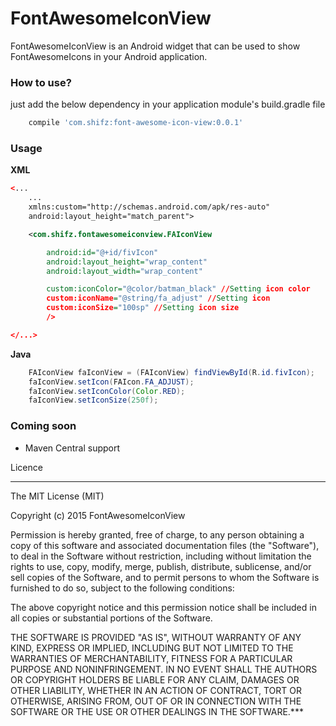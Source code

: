 # FontAwesomeIconView
FontAwesomeIconView is an Android widget that can be used to show FontAwesomeIcons in your Android application.

### How to use?

just add the below dependency in your application module's build.gradle file

```groovy
    compile 'com.shifz:font-awesome-icon-view:0.0.1'
```

### Usage

**XML**

```xml
<... 
    ...
    xmlns:custom="http://schemas.android.com/apk/res-auto"
    android:layout_height="match_parent">

    <com.shifz.fontawesomeiconview.FAIconView

        android:id="@+id/fivIcon"
        android:layout_height="wrap_content"
        android:layout_width="wrap_content"

        custom:iconColor="@color/batman_black" //Setting icon color
        custom:iconName="@string/fa_adjust" //Setting icon
        custom:iconSize="100sp" //Setting icon size
        />

</...>
```
**Java**
```java
    FAIconView faIconView = (FAIconView) findViewById(R.id.fivIcon);
    faIconView.setIcon(FAIcon.FA_ADJUST);
    faIconView.setIconColor(Color.RED);
    faIconView.setIconSize(250f);
```


### Coming soon ###
* Maven Central support


Licence

***
The MIT License (MIT)

Copyright (c) 2015 FontAwesomeIconView

Permission is hereby granted, free of charge, to any person obtaining a copy
of this software and associated documentation files (the "Software"), to deal
in the Software without restriction, including without limitation the rights
to use, copy, modify, merge, publish, distribute, sublicense, and/or sell
copies of the Software, and to permit persons to whom the Software is
furnished to do so, subject to the following conditions:

The above copyright notice and this permission notice shall be included in all
copies or substantial portions of the Software.

THE SOFTWARE IS PROVIDED "AS IS", WITHOUT WARRANTY OF ANY KIND, EXPRESS OR
IMPLIED, INCLUDING BUT NOT LIMITED TO THE WARRANTIES OF MERCHANTABILITY,
FITNESS FOR A PARTICULAR PURPOSE AND NONINFRINGEMENT. IN NO EVENT SHALL THE
AUTHORS OR COPYRIGHT HOLDERS BE LIABLE FOR ANY CLAIM, DAMAGES OR OTHER
LIABILITY, WHETHER IN AN ACTION OF CONTRACT, TORT OR OTHERWISE, ARISING FROM,
OUT OF OR IN CONNECTION WITH THE SOFTWARE OR THE USE OR OTHER DEALINGS IN THE
SOFTWARE.***